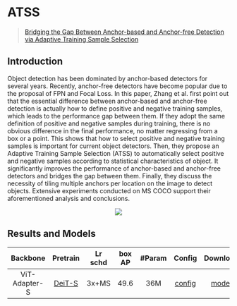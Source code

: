 # ATSS

> [Bridging the Gap Between Anchor-based and Anchor-free Detection via Adaptive Training Sample Selection](https://arxiv.org/abs/1912.02424)

<!-- [ALGORITHM] -->

## Introduction

Object detection has been dominated by anchor-based detectors for several years. Recently, anchor-free detectors have become popular due to the proposal of FPN and Focal Loss. In this paper, Zhang et al. first point out that the essential difference between anchor-based and anchor-free detection is actually how to define positive and negative training samples, which leads to the performance gap between them. If they adopt the same definition of positive and negative samples during training, there is no obvious difference in the final performance, no matter regressing from a box or a point. This shows that how to select positive and negative training samples is important for current object detectors. Then, they propose an Adaptive Training Sample Selection (ATSS) to automatically select positive and negative samples according to statistical characteristics of object. It significantly improves the performance of anchor-based and anchor-free detectors and bridges the gap between them. Finally, they discuss the necessity of tiling multiple anchors per location on the image to detect objects. Extensive experiments conducted on MS COCO support their aforementioned analysis and conclusions. 

<div align=center>
<img src="https://user-images.githubusercontent.com/40661020/143870776-c81168f5-e8b2-44ee-978b-509e4372c5c9.png"/>
</div>

## Results and Models

| Backbone      | Pretrain                                                                         | Lr schd | box AP | #Param | Config                                             | Download                                                                                                            |
|:-------------:|:---------------------------------------------------------------------------------:|:-------:|:------:|:------:|:--------------------------------------------------:|:-------------------------------------------------------------------------------------------------------------------:|
| ViT-Adapter-S | [DeiT-S](https://dl.fbaipublicfiles.com/deit/deit_small_patch16_224-cd65a155.pth) | 3x+MS      | 49.6   | 36M    | [config](./atss_deit_adapter_small_fpn_3x_coco.py) | [model](https://github.com/czczup/ViT-Adapter/releases/download/v0.1.5/atss_deit_adapter_small_fpn_3x_coco.pth.tar) |
